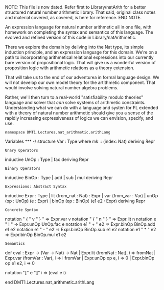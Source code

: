 NOTE: This file is now dated. Refer first to Library/natArith
for a better structured natural number arithmetic library.
That said, original class notes and material covered, as
covered, is here for reference. END NOTE.

An expression language for natural number arithmetic all in one file,
with homework on completing the syntax and semantics of this language.
The evolved and refined version of this code in Library/natArithmetic.

There we explore the domain by deliving into the Nat type, its simple
induction principle, and an expression language for this domain. We're
on a path to incorporating arithmetical relational expressions into
our currently bare version of propositional logic. That will give us a
wonderful version of proposition logic with arithmetic relations as a
theory extension.

That will take us to the end of our adventurea in formal language design.
We will not develop our own model theory for the artithmetic component.
That would involve solving natural number algebra problems.

Rather, we'll then turn to a real-world "satisfiability modulo theories"
language and solver that *can* solve systems of arithmetic constraints.
Understanding what we can do with a language and systen for PL extended
with a theory of natural number arithmetic should give you a sense of the
rapidly increasing expressiveness of logics we can envision, specify, and
use.

```lean
namespace DMT1.Lectures.nat_arithmetic.arithLang
```


Variables
*** -/
structure Var : Type where
  mk :: (index: Nat)
deriving Repr

```lean
Unary Operators
```
inductive UnOp : Type
| fac
deriving Repr

```lean
Binary Operators
```
inductive BinOp : Type
| add
| sub
| mul
deriving Repr

```lean
Expressions: Abstract Syntax
```
inductive Expr : Type
| lit (from_nat : Nat) : Expr
| var (from_var : Var)
| unOp (op : UnOp) (e : Expr)
| binOp (op : BinOp) (e1 e2 : Expr)
deriving Repr

```lean
Concrete Syntax
```
notation " { " v " } " => Expr.var v
notation " { " n " } " => Expr.lit n
notation e " ! " => Expr.unOp UnOp.fac e
notation e1 " + " e2 => Expr.binOp BinOp.add e1 e2
notation e1 " - " e2 => Expr.binOp BinOp.sub e1 e2
notation e1 " * " e2 => Expr.binOp BinOp.mul e1 e2

```lean
Semantics
```
def eval : Expr → (Var → Nat) → Nat
| Expr.lit (fromNat : Nat),       i =>  fromNat
| Expr.var (fromVar : Var), i => i fromVar
| Expr.unOp op e,                i => 0
| Expr.binOp op e1 e2,           i => 0

notation "⟦" e "⟧" i => (eval e i)

end DMT1.Lectures.nat_arithmetic.arithLang
